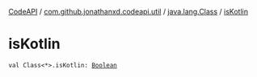 [CodeAPI](../../index.md) / [com.github.jonathanxd.codeapi.util](../index.md) / [java.lang.Class](index.md) / [isKotlin](.)

# isKotlin

`val Class<*>.isKotlin: `[`Boolean`](https://kotlinlang.org/api/latest/jvm/stdlib/kotlin/-boolean/index.html)